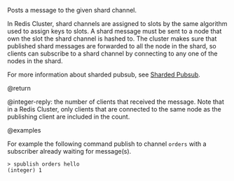 Posts a message to the given shard channel.

In Redis Cluster, shard channels are assigned to slots by the same algorithm used to assign keys to slots.
A shard message must be sent to a node that own the slot the shard channel is hashed to. 
The cluster makes sure that published shard messages are forwarded to all the node in the shard, so clients can subscribe to a shard channel by connecting to any one of the nodes in the shard.

For more information about sharded pubsub, see [Sharded Pubsub](/topics/pubsub#sharded-pubsub).

@return

@integer-reply: the number of clients that received the message.
Note that in a Redis Cluster, only clients that are connected to the same node as the publishing client are included in the count.

@examples

For example the following command publish to channel `orders` with a subscriber already waiting for message(s).
    
```
> spublish orders hello
(integer) 1
```

